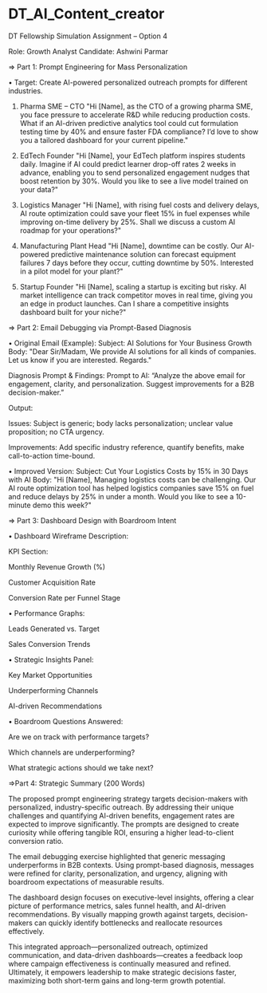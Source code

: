 # DT_AI_Content_creator
DT Fellowship Simulation Assignment – Option 4

Role: Growth Analyst
Candidate: Ashwini Parmar


=> Part 1: Prompt Engineering for Mass Personalization

• Target: Create AI-powered personalized outreach prompts for different industries.

1. Pharma SME – CTO
"Hi [Name], as the CTO of a growing pharma SME, you face pressure to accelerate R&D while reducing production costs. What if an AI-driven predictive analytics tool could cut formulation testing time by 40% and ensure faster FDA compliance? I’d love to show you a tailored dashboard for your current pipeline."

2. EdTech Founder
"Hi [Name], your EdTech platform inspires students daily. Imagine if AI could predict learner drop-off rates 2 weeks in advance, enabling you to send personalized engagement nudges that boost retention by 30%. Would you like to see a live model trained on your data?"

3. Logistics Manager
"Hi [Name], with rising fuel costs and delivery delays, AI route optimization could save your fleet 15% in fuel expenses while improving on-time delivery by 25%. Shall we discuss a custom AI roadmap for your operations?"

4. Manufacturing Plant Head
"Hi [Name], downtime can be costly. Our AI-powered predictive maintenance solution can forecast equipment failures 7 days before they occur, cutting downtime by 50%. Interested in a pilot model for your plant?"

5. Startup Founder
"Hi [Name], scaling a startup is exciting but risky. AI market intelligence can track competitor moves in real time, giving you an edge in product launches. Can I share a competitive insights dashboard built for your niche?"



=> Part 2: Email Debugging via Prompt-Based Diagnosis

• Original Email (Example):
Subject: AI Solutions for Your Business Growth
Body:
"Dear Sir/Madam,
We provide AI solutions for all kinds of companies. Let us know if you are interested. Regards."

Diagnosis Prompt & Findings:
Prompt to AI: “Analyze the above email for engagement, clarity, and personalization. Suggest improvements for a B2B decision-maker.”

Output:

Issues: Subject is generic; body lacks personalization; unclear value proposition; no CTA urgency.

Improvements: Add specific industry reference, quantify benefits, make call-to-action time-bound.


• Improved Version:
Subject: Cut Your Logistics Costs by 15% in 30 Days with AI
Body:
"Hi [Name],
Managing logistics costs can be challenging. Our AI route optimization tool has helped logistics companies save 15% on fuel and reduce delays by 25% in under a month.
Would you like to see a 10-minute demo this week?"



=> Part 3: Dashboard Design with Boardroom Intent

• Dashboard Wireframe Description:

KPI Section:

Monthly Revenue Growth (%)

Customer Acquisition Rate

Conversion Rate per Funnel Stage


• Performance Graphs:

Leads Generated vs. Target

Sales Conversion Trends


• Strategic Insights Panel:

Key Market Opportunities

Underperforming Channels

AI-driven Recommendations



• Boardroom Questions Answered:

Are we on track with performance targets?

Which channels are underperforming?

What strategic actions should we take next?



=>Part 4: Strategic Summary (200 Words)

The proposed prompt engineering strategy targets decision-makers with personalized, industry-specific outreach. By addressing their unique challenges and quantifying AI-driven benefits, engagement rates are expected to improve significantly. The prompts are designed to create curiosity while offering tangible ROI, ensuring a higher lead-to-client conversion ratio.

The email debugging exercise highlighted that generic messaging underperforms in B2B contexts. Using prompt-based diagnosis, messages were refined for clarity, personalization, and urgency, aligning with boardroom expectations of measurable results.

The dashboard design focuses on executive-level insights, offering a clear picture of performance metrics, sales funnel health, and AI-driven recommendations. By visually mapping growth against targets, decision-makers can quickly identify bottlenecks and reallocate resources effectively.

This integrated approach—personalized outreach, optimized communication, and data-driven dashboards—creates a feedback loop where campaign effectiveness is continually measured and refined. Ultimately, it empowers leadership to make strategic decisions faster, maximizing both short-term gains and long-term growth potential.
